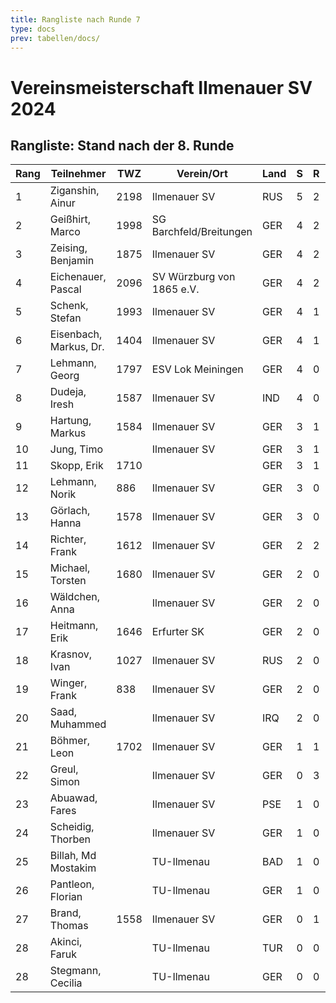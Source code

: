 ```yaml
---
title: Rangliste nach Runde 7
type: docs
prev: tabellen/docs/
---
```


# Vereinsmeisterschaft Ilmenauer SV 2024
## Rangliste: Stand nach der 8. Runde

| Rang | Teilnehmer             | TWZ  | Verein/Ort               | Land | S | R | V | Punkte | BH   | SB    | ARO  | WIN |
|------|-------------------------|------|--------------------------|------|---|---|---|--------|------|-------|------|-----|
| 1    | Ziganshin, Ainur       | 2198 | Ilmenauer SV             | RUS  | 5 | 2 | 0 | 6.0    | 37.0 | 27.50 | 1876 | 5   |
| 2    | Geißhirt, Marco        | 1998 | SG Barchfeld/Breitungen  | GER  | 4 | 2 | 1 | 5.0    | 35.0 | 20.00 | 1696 | 4   |
| 3    | Zeising, Benjamin      | 1875 | Ilmenauer SV             | GER  | 4 | 2 | 1 | 5.0    | 34.0 | 19.00 | 1678 | 4   |
| 4    | Eichenauer, Pascal     | 2096 | SV Würzburg von 1865 e.V.| GER  | 4 | 2 | 1 | 5.0    | 33.0 | 19.00 | 1633 | 4   |
| 5    | Schenk, Stefan         | 1993 | Ilmenauer SV             | GER  | 4 | 1 | 2 | 4.5    | 33.5 | 16.50 | 1610 | 4   |
| 6    | Eisenbach, Markus, Dr. | 1404 | Ilmenauer SV             | GER  | 4 | 1 | 2 | 4.5    | 32.5 | 14.75 | 1779 | 4   |
| 7    | Lehmann, Georg         | 1797 | ESV Lok Meiningen        | GER  | 4 | 0 | 3 | 4.0    | 27.5 | 10.00 | 1315 | 4   |
| 8    | Dudeja, Iresh          | 1587 | Ilmenauer SV             | IND  | 4 | 0 | 3 | 4.0    | 25.0 | 10.50 | 1278 | 4   |
| 9    | Hartung, Markus        | 1584 | Ilmenauer SV             | GER  | 3 | 1 | 3 | 3.5    | 30.5 | 9.25  | 1684 | 3   |
| 10   | Jung, Timo             |      | Ilmenauer SV             | GER  | 3 | 1 | 3 | 3.5    | 30.0 | 10.25 | 1733 | 3   |
| 11   | Skopp, Erik            | 1710 |                          | GER  | 3 | 1 | 2 | 3.5    | 29.0 | 10.25 | 1401 | 3   |
| 12   | Lehmann, Norik         | 886  | Ilmenauer SV             | GER  | 3 | 0 | 4 | 3.0    | 31.5 | 10.00 | 1800 | 3   |
| 13   | Görlach, Hanna         | 1578 | Ilmenauer SV             | GER  | 3 | 0 | 4 | 3.0    | 29.0 | 7.50  | 1632 | 3   |
| 14   | Richter, Frank         | 1612 | Ilmenauer SV             | GER  | 2 | 2 | 3 | 3.0    | 25.0 | 7.50  | 1285 | 2   |
| 15   | Michael, Torsten       | 1680 | Ilmenauer SV             | GER  | 2 | 0 | 4 | 2.0    | 24.0 | 3.00  | 1385 | 2   |
| 16   | Wäldchen, Anna         |      | Ilmenauer SV             | GER  | 2 | 0 | 4 | 2.0    | 20.0 | 4.00  | 1404 | 2   |
| 17   | Heitmann, Erik         | 1646 | Erfurter SK              | GER  | 2 | 0 | 1 | 2.0    | 19.5 | 6.00  | 1391 | 2   |
| 18   | Krasnov, Ivan          | 1027 | Ilmenauer SV             | RUS  | 2 | 0 | 2 | 2.0    | 17.5 | 4.00  | 1211 | 2   |
| 19   | Winger, Frank          | 838  | Ilmenauer SV             | GER  | 2 | 0 | 5 | 2.0    | 17.5 | 4.00  | 1184 | 2   |
| 20   | Saad, Muhammed         |      | Ilmenauer SV             | IRQ  | 2 | 0 | 0 | 2.0    | 14.0 | 2.00  | 800  | 2   |
| 21   | Böhmer, Leon           | 1702 | Ilmenauer SV             | GER  | 1 | 1 | 4 | 1.5    | 22.5 | 5.25  | 1353 | 1   |
| 22   | Greul, Simon           |      | Ilmenauer SV             | GER  | 0 | 3 | 3 | 1.5    | 18.5 | 4.25  | 1615 | 0   |
| 23   | Abuawad, Fares         |      | Ilmenauer SV             | PSE  | 1 | 0 | 5 | 1.0    | 14.5 | 1.00  | 1497 | 1   |
| 24   | Scheidig, Thorben      |      | Ilmenauer SV             | GER  | 1 | 0 | 0 | 1.0    | 9.0  | 1.00  | 0    | 1   |
| 25   | Billah, Md Mostakim    |      | TU-Ilmenau               | BAD  | 1 | 0 | 0 | 1.0    | 8.0  | 1.00  | 0    | 1   |
| 26   | Pantleon, Florian      |      | TU-Ilmenau               | GER  | 1 | 0 | 0 | 1.0    | 7.0  | 0.00  | 800  | 1   |
| 27   | Brand, Thomas          | 1558 | Ilmenauer SV             | GER  | 0 | 1 | 2 | 0.5    | 12.5 | 1.25  | 1436 | 0   |
| 28   | Akinci, Faruk          |      | TU-Ilmenau               | TUR  | 0 | 0 | 2 | 0.0    | 2.0  | 0.00  | 800  | 0   |
| 28   | Stegmann, Cecilia      |      | TU-Ilmenau               | GER  | 0 | 0 | 1 | 0.0    | 2.0  | 0.00  | 800  | 0   |
